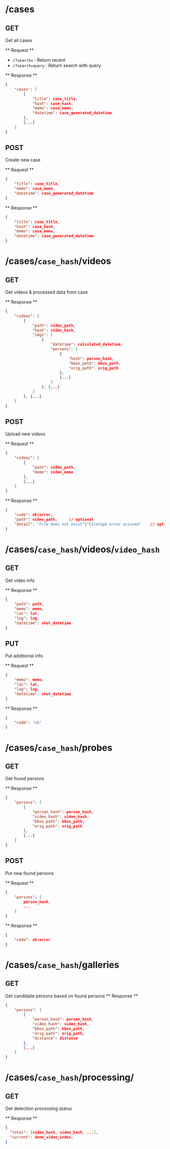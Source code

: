 # /cases

## GET
Get all cases

** Request **
- `/?search=` : Return recent
- `/?search=query` : Return search with query

** Response **
```json
{
    "cases": [
        {
            "title": case_title,
            "hash": case_hash,
            "memo": case_memo,
            "datetime": case_generated_datetime
        },
        {...}
    ]
}
```

## POST
Create new case

** Request **
```json
{
    "title": case_title,
    "memo": case_memo,
    "datetime": case_generated_datetime
}
```

** Response **
```json
{
    "title": case_title,
    "hash": case_hash,
    "memo": case_memo,
    "datetime": case_generated_datetime
}
```

# /cases/`case_hash`/videos

## GET
Get videos & processed data from case

** Response **
```json
{
    "videos": [
        {
            "path": video_path,
            "hash": video_hash,
            "imgs": [
                {
                    "datetime": calculated_datetime,
                    "persons": [
                        {
                            "hash": person_hash,
                            "bbox_path": bbox_path,
                            "orig_path": orig_path
                        },
                        {...}
                    ]
                }, {...}
            ]
        }, {...}
    ]
}
```

## POST
Upload new videos

** Request **
```json
{
    "videos": [
        {
            "path": video_path,
            "memo": video_memo
        },
        {...}
    ]
}
```

** Response **
```json
{
    "code": ok|error,
    "path": video_path,     // optional
    "detail": "File does not exist"|"Filetype error occured"    // optional
}
```


# /cases/`case_hash`/videos/`video_hash`

## GET
Get video info

** Response **
```json
{
    "path": path,
    "memo": memo,
    "lat": lat,
    "lng": lng,
    "datetime": shot_datetime
}
```

## PUT
Put additional info

** Request **
```json
{
    "memo": memo,
    "lat": lat,
    "lng": lng,
    "datetime": shot_datetime
}
```

** Response **
```json
{
    "code": "ok"
}
```


# /cases/`case_hash`/probes

## GET
Get found persons

** Response **
```json
{
    "persons": [
        {
            "person_hash": person_hash,
            "video_hash": video_hash,
            "bbox_path": bbox_path,
            "orig_path": orig_path
        },
        {...}
    ]
}
```

## POST
Put new found persons

** Request **
```json
{
    "persons": [
        person_hash,
        ...
    ]
}
```
** Response **
```json
{
    "code": ok|error
}
```

# /cases/`case_hash`/galleries

## GET
Get candidate persons based on found persons
** Response **
```json
{
    "persons": [
        {
            "person_hash": person_hash,
            "video_hash": video_hash,
            "bbox_path": bbox_path,
            "orig_path": orig_path,
            "distance": distance
        },
        {...}
    ]
}
```

# /cases/`case_hash`/processing/

## GET
Get detection processing status

** Response **

```json
{
  "total": [video_hash, video_hash, ...],
  "current": done_video_index,
}
```
